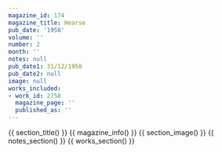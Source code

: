 ```yaml
---
magazine_id: 174
magazine_title: Hearse
pub_date: '1958'
volume: ''
number: 2
month: ''
notes: null
pub_date1: 31/12/1958
pub_date2: null
image: null
works_included:
- work_id: 2758
  magazine_page: ''
  published_as: ''
---
```


{{ section_title() }}
{{ magazine_info() }}
{{ section_image() }}
{{ notes_section() }}
{{ works_section() }}
